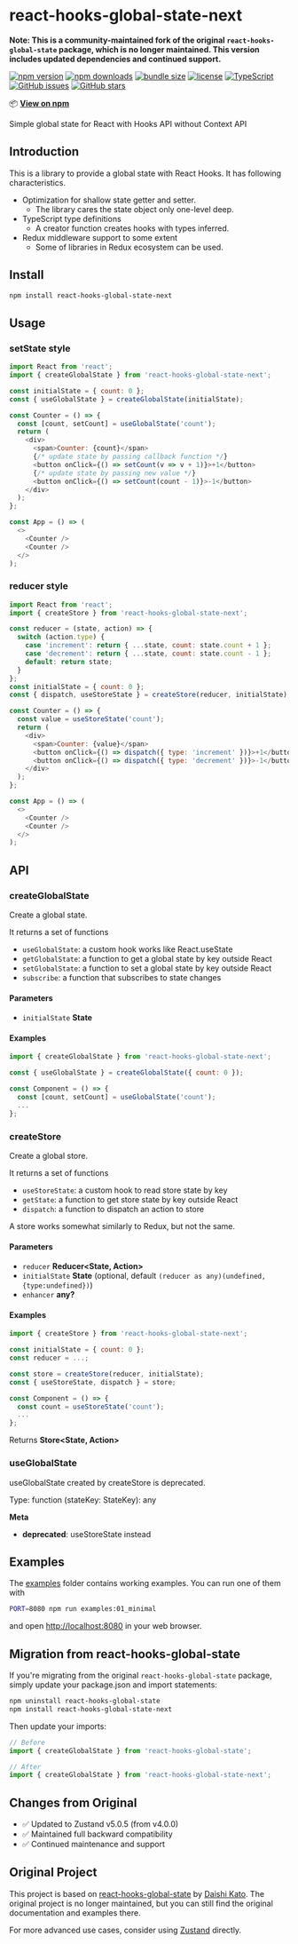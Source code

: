 # react-hooks-global-state-next

**Note: This is a community-maintained fork of the original `react-hooks-global-state` package, which is no longer maintained. This version includes updated dependencies and continued support.**

[![npm version](https://img.shields.io/npm/v/react-hooks-global-state-next.svg)](https://www.npmjs.com/package/react-hooks-global-state-next)
[![npm downloads](https://img.shields.io/npm/dm/react-hooks-global-state-next.svg)](https://www.npmjs.com/package/react-hooks-global-state-next)
[![bundle size](https://img.shields.io/bundlephobia/minzip/react-hooks-global-state-next.svg)](https://bundlephobia.com/result?p=react-hooks-global-state-next)
[![license](https://img.shields.io/npm/l/react-hooks-global-state-next.svg)](https://github.com/thanhcuong1990/react-hooks-global-state-next/blob/main/LICENSE)
[![TypeScript](https://img.shields.io/badge/TypeScript-Ready-blue.svg)](https://www.typescriptlang.org/)
[![GitHub issues](https://img.shields.io/github/issues/thanhcuong1990/react-hooks-global-state-next.svg)](https://github.com/thanhcuong1990/react-hooks-global-state-next/issues)
[![GitHub stars](https://img.shields.io/github/stars/thanhcuong1990/react-hooks-global-state-next.svg)](https://github.com/thanhcuong1990/react-hooks-global-state-next/stargazers)

📦 **[View on npm](https://www.npmjs.com/package/react-hooks-global-state-next)**

Simple global state for React with Hooks API without Context API

## Introduction

This is a library to provide a global state with React Hooks.
It has following characteristics.

*   Optimization for shallow state getter and setter.
    *   The library cares the state object only one-level deep.
*   TypeScript type definitions
    *   A creator function creates hooks with types inferred.
*   Redux middleware support to some extent
    *   Some of libraries in Redux ecosystem can be used.

## Install

```bash
npm install react-hooks-global-state-next
```

## Usage

### setState style

```javascript
import React from 'react';
import { createGlobalState } from 'react-hooks-global-state-next';

const initialState = { count: 0 };
const { useGlobalState } = createGlobalState(initialState);

const Counter = () => {
  const [count, setCount] = useGlobalState('count');
  return (
    <div>
      <span>Counter: {count}</span>
      {/* update state by passing callback function */}
      <button onClick={() => setCount(v => v + 1)}>+1</button>
      {/* update state by passing new value */}
      <button onClick={() => setCount(count - 1)}>-1</button>
    </div>
  );
};

const App = () => (
  <>
    <Counter />
    <Counter />
  </>
);
```

### reducer style

```javascript
import React from 'react';
import { createStore } from 'react-hooks-global-state-next';

const reducer = (state, action) => {
  switch (action.type) {
    case 'increment': return { ...state, count: state.count + 1 };
    case 'decrement': return { ...state, count: state.count - 1 };
    default: return state;
  }
};
const initialState = { count: 0 };
const { dispatch, useStoreState } = createStore(reducer, initialState);

const Counter = () => {
  const value = useStoreState('count');
  return (
    <div>
      <span>Counter: {value}</span>
      <button onClick={() => dispatch({ type: 'increment' })}>+1</button>
      <button onClick={() => dispatch({ type: 'decrement' })}>-1</button>
    </div>
  );
};

const App = () => (
  <>
    <Counter />
    <Counter />
  </>
);
```

## API

<!-- Generated by documentation.js. Update this documentation by updating the source code. -->

### createGlobalState

Create a global state.

It returns a set of functions

*   `useGlobalState`: a custom hook works like React.useState
*   `getGlobalState`: a function to get a global state by key outside React
*   `setGlobalState`: a function to set a global state by key outside React
*   `subscribe`: a function that subscribes to state changes

#### Parameters

*   `initialState` **State** 

#### Examples

```javascript
import { createGlobalState } from 'react-hooks-global-state-next';

const { useGlobalState } = createGlobalState({ count: 0 });

const Component = () => {
  const [count, setCount] = useGlobalState('count');
  ...
};
```

### createStore

Create a global store.

It returns a set of functions

*   `useStoreState`: a custom hook to read store state by key
*   `getState`: a function to get store state by key outside React
*   `dispatch`: a function to dispatch an action to store

A store works somewhat similarly to Redux, but not the same.

#### Parameters

*   `reducer` **Reducer\<State, Action>** 
*   `initialState` **State**  (optional, default `(reducer as any)(undefined,{type:undefined})`)
*   `enhancer` **any?** 

#### Examples

```javascript
import { createStore } from 'react-hooks-global-state-next';

const initialState = { count: 0 };
const reducer = ...;

const store = createStore(reducer, initialState);
const { useStoreState, dispatch } = store;

const Component = () => {
  const count = useStoreState('count');
  ...
};
```

Returns **Store\<State, Action>** 

### useGlobalState

useGlobalState created by createStore is deprecated.

Type: function (stateKey: StateKey): any

**Meta**

*   **deprecated**: useStoreState instead

## Examples

The [examples](examples) folder contains working examples.
You can run one of them with

```bash
PORT=8080 npm run examples:01_minimal
```

and open <http://localhost:8080> in your web browser.

## Migration from react-hooks-global-state

If you're migrating from the original `react-hooks-global-state` package, simply update your package.json and import statements:

```bash
npm uninstall react-hooks-global-state
npm install react-hooks-global-state-next
```

Then update your imports:

```javascript
// Before
import { createGlobalState } from 'react-hooks-global-state';

// After  
import { createGlobalState } from 'react-hooks-global-state-next';
```

## Changes from Original

- ✅ Updated to Zustand v5.0.5 (from v4.0.0)
- ✅ Maintained full backward compatibility
- ✅ Continued maintenance and support

## Original Project

This project is based on [react-hooks-global-state](https://github.com/dai-shi/react-hooks-global-state) by [Daishi Kato](https://github.com/dai-shi). The original project is no longer maintained, but you can still find the original documentation and examples there.

For more advanced use cases, consider using [Zustand](https://github.com/pmndrs/zustand) directly.
